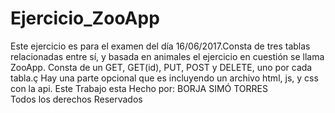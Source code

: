 # Ejercicio_ZooApp
Este ejercicio es para el examen del día 16/06/2017.Consta de tres tablas relacionadas entre sí, y basada en animales
el ejercicio en cuestión se llama ZooApp. Consta de un GET, GET(id), PUT, POST y DELETE, uno por cada tabla.ç
Hay una parte opcional que es incluyendo un archivo html, js, y css con la api.
Este Trabajo esta Hecho por:
BORJA SIMÓ TORRES <br>
Todos los derechos Reservados
